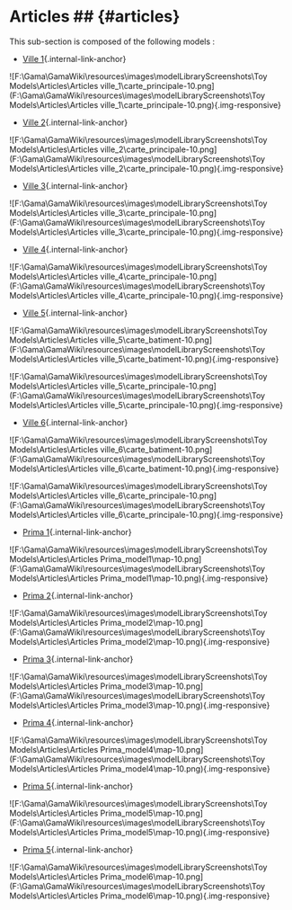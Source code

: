 # Articles ## {#articles}

This sub-section is composed of the following models :

* [Ville 1](references#Articlesville_1){.internal-link-anchor}

![F:\Gama\GamaWiki\resources\images\modelLibraryScreenshots\Toy Models\Articles\Articles ville_1\carte_principale-10.png](F:\Gama\GamaWiki\resources\images\modelLibraryScreenshots\Toy Models\Articles\Articles ville_1\carte_principale-10.png){.img-responsive}

* [Ville 2](references#Articlesville_2){.internal-link-anchor}

![F:\Gama\GamaWiki\resources\images\modelLibraryScreenshots\Toy Models\Articles\Articles ville_2\carte_principale-10.png](F:\Gama\GamaWiki\resources\images\modelLibraryScreenshots\Toy Models\Articles\Articles ville_2\carte_principale-10.png){.img-responsive}

* [Ville 3](references#Articlesville_3){.internal-link-anchor}

![F:\Gama\GamaWiki\resources\images\modelLibraryScreenshots\Toy Models\Articles\Articles ville_3\carte_principale-10.png](F:\Gama\GamaWiki\resources\images\modelLibraryScreenshots\Toy Models\Articles\Articles ville_3\carte_principale-10.png){.img-responsive}

* [Ville 4](references#Articlesville_4){.internal-link-anchor}

![F:\Gama\GamaWiki\resources\images\modelLibraryScreenshots\Toy Models\Articles\Articles ville_4\carte_principale-10.png](F:\Gama\GamaWiki\resources\images\modelLibraryScreenshots\Toy Models\Articles\Articles ville_4\carte_principale-10.png){.img-responsive}

* [Ville 5](references#Articlesville_5){.internal-link-anchor}

![F:\Gama\GamaWiki\resources\images\modelLibraryScreenshots\Toy Models\Articles\Articles ville_5\carte_batiment-10.png](F:\Gama\GamaWiki\resources\images\modelLibraryScreenshots\Toy Models\Articles\Articles ville_5\carte_batiment-10.png){.img-responsive}

![F:\Gama\GamaWiki\resources\images\modelLibraryScreenshots\Toy Models\Articles\Articles ville_5\carte_principale-10.png](F:\Gama\GamaWiki\resources\images\modelLibraryScreenshots\Toy Models\Articles\Articles ville_5\carte_principale-10.png){.img-responsive}

* [Ville 6](references#Articlesville_6){.internal-link-anchor}

![F:\Gama\GamaWiki\resources\images\modelLibraryScreenshots\Toy Models\Articles\Articles ville_6\carte_batiment-10.png](F:\Gama\GamaWiki\resources\images\modelLibraryScreenshots\Toy Models\Articles\Articles ville_6\carte_batiment-10.png){.img-responsive}

![F:\Gama\GamaWiki\resources\images\modelLibraryScreenshots\Toy Models\Articles\Articles ville_6\carte_principale-10.png](F:\Gama\GamaWiki\resources\images\modelLibraryScreenshots\Toy Models\Articles\Articles ville_6\carte_principale-10.png){.img-responsive}

* [Prima 1](references#ArticlesPrima_model1){.internal-link-anchor}

![F:\Gama\GamaWiki\resources\images\modelLibraryScreenshots\Toy Models\Articles\Articles Prima_model1\map-10.png](F:\Gama\GamaWiki\resources\images\modelLibraryScreenshots\Toy Models\Articles\Articles Prima_model1\map-10.png){.img-responsive}

* [Prima 2](references#ArticlesPrima_model2){.internal-link-anchor}

![F:\Gama\GamaWiki\resources\images\modelLibraryScreenshots\Toy Models\Articles\Articles Prima_model2\map-10.png](F:\Gama\GamaWiki\resources\images\modelLibraryScreenshots\Toy Models\Articles\Articles Prima_model2\map-10.png){.img-responsive}

* [Prima 3](references#ArticlesPrima_model3){.internal-link-anchor}

![F:\Gama\GamaWiki\resources\images\modelLibraryScreenshots\Toy Models\Articles\Articles Prima_model3\map-10.png](F:\Gama\GamaWiki\resources\images\modelLibraryScreenshots\Toy Models\Articles\Articles Prima_model3\map-10.png){.img-responsive}

* [Prima 4](references#ArticlesPrima_model4){.internal-link-anchor}

![F:\Gama\GamaWiki\resources\images\modelLibraryScreenshots\Toy Models\Articles\Articles Prima_model4\map-10.png](F:\Gama\GamaWiki\resources\images\modelLibraryScreenshots\Toy Models\Articles\Articles Prima_model4\map-10.png){.img-responsive}

* [Prima 5](references#ArticlesPrima_model5){.internal-link-anchor}

![F:\Gama\GamaWiki\resources\images\modelLibraryScreenshots\Toy Models\Articles\Articles Prima_model5\map-10.png](F:\Gama\GamaWiki\resources\images\modelLibraryScreenshots\Toy Models\Articles\Articles Prima_model5\map-10.png){.img-responsive}

* [Prima 5](references#ArticlesPrima_model6){.internal-link-anchor}

![F:\Gama\GamaWiki\resources\images\modelLibraryScreenshots\Toy Models\Articles\Articles Prima_model6\map-10.png](F:\Gama\GamaWiki\resources\images\modelLibraryScreenshots\Toy Models\Articles\Articles Prima_model6\map-10.png){.img-responsive}